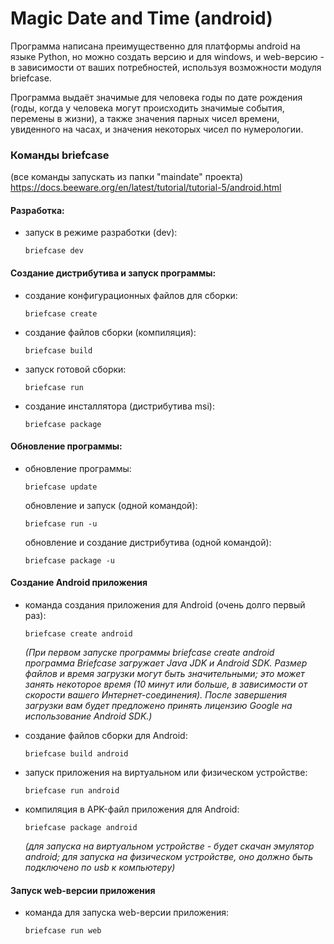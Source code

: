 # Magic Date and Time (android)

Программа написана преимущественно для платформы android на языке Python, но можно создать версию и для windows, и web-версию - в зависимости от ваших потребностей, используя возможности модуля briefcase. 

Программа выдаёт значимые для человека годы по дате рождения (годы, когда у человека могут происходить значимые события, перемены в жизни), а также значения парных чисел времени, увиденного на часах, и значения некоторых чисел по нумерологии. 

### Команды briefcase 
(все команды запускать из папки "maindate" проекта)
https://docs.beeware.org/en/latest/tutorial/tutorial-5/android.html

#### Разработка:

- запуск в режиме разработки (dev):

    `briefcase dev`

#### Создание дистрибутива и запуск программы:

- создание конфигурационных файлов для сборки:

    `briefcase create`

- создание файлов сборки (компиляция):

    `briefcase build`

- запуск готовой сборки:

    `briefcase run`

- создание инсталлятора (дистрибутива msi):

    `briefcase package`


#### Обновление программы:

- обновление программы:

  `briefcase update`

  обновление и запуск (одной командой):

  `briefcase run -u`
  
  обновление и создание дистрибутива (одной командой):

  `briefcase package -u`

#### Создание Android приложения

- команда создания приложения для Android (очень долго первый раз):

  `briefcase create android`

  _(При первом запуске программы briefcase create android программа Briefcase загружает Java JDK и Android SDK. Размер файлов и время загрузки могут быть значительными; это может занять некоторое время (10 минут или больше, в зависимости от скорости вашего Интернет-соединения). После завершения загрузки вам будет предложено принять лицензию Google на использование Android SDK.)_

- создание файлов сборки для Android:

  `briefcase build android`

- запуск приложения на виртуальном или физическом устройстве:

  `briefcase run android`

- компиляция в APK-файл приложения для Android:

  `briefcase package android`

  _(для запуска на виртуальном устройстве - будет скачан эмулятор android; для запуска на физическом устройстве, оно должно быть подключено по usb к компьютеру)_

#### Запуск web-версии приложения

- команда для запуска web-версии приложения:

  `briefcase run web`
